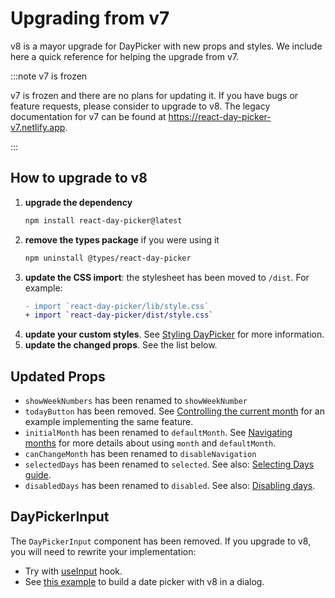 # Upgrading from v7

v8 is a mayor upgrade for DayPicker with new props and styles. We include here a quick reference for helping the upgrade from v7.

:::note v7 is frozen

v7 is frozen and there are no plans for updating it. If you have bugs or feature requests, please consider to upgrade to v8. The legacy documentation for v7 can be found at https://react-day-picker-v7.netlify.app.

:::

## How to upgrade to v8

1. **upgrade the dependency**
   ```bash
   npm install react-day-picker@latest
   ```
2. **remove the types package** if you were using it
   ```bash
   npm uninstall @types/react-day-picker
   ```
3. **update the CSS import**: the stylesheet has been moved to `/dist`. For example:
   ```diff
   - import `react-day-picker/lib/style.css`
   + import `react-day-picker/dist/style.css`
   ```
4. **update your custom styles**. See [Styling DayPicker](https://react-day-picker.js.org/basics/styling) for more information.
5. **update the changed props**. See the list below.

## Updated Props

- `showWeekNumbers` has been renamed to `showWeekNumber`
- `todayButton` has been removed. See [Controlling the current month](https://react-day-picker.js.org/basics/navigation#controlling-the-current-month) for an example implementing the same feature.
- `initialMonth` has been renamed to `defaultMonth`. See [Navigating months](https://react-day-picker.js.org/basics/navigation) for more details about using `month` and `defaultMonth`.
- `canChangeMonth` has been renamed to `disableNavigation`
- `selectedDays` has been renamed to `selected`. See also: [Selecting Days guide](https://react-day-picker.js.org/basics/selecting-days).
- `disabledDays` has been renamed to `disabled`. See also: [Disabling days](https://react-day-picker.js.org/basics/modifiers#disabling-days).

## DayPickerInput

The `DayPickerInput` component has been removed. If you upgrade to v8, you will need to rewrite your implementation:

- Try with [useInput](https://react-day-picker.js.org/guides/input-fields) hook.
- See [this example](https://react-day-picker.js.org/guides/input-fields#example-date-picker-dialog) to build a date picker with v8 in a dialog.
